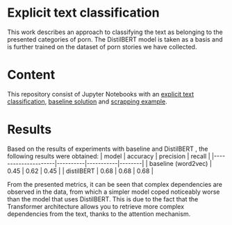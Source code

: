 # Explicit text classification

This work describes an approach to classifying the text as belonging to the presented categories of porn. The DistilBERT model is taken as a basis and is further trained on the dataset of porn stories we have collected.

# Content
This repository consist of Jupyter Notebooks with an [explicit text classification](literotica_classification.ipynb), [baseline solution](baseline.ipynb) and [scrapping example](literotica_anal_srapping.ipynb).

# Results
Based on the results of experiments with baseline and DistilBERT , the following results were obtained:
| model               | accuracy | precision | recall |
|---------------------|----------|-----------|--------|
| baseline (word2vec) | 0.45     | 0.62      | 0.45   |
| distilBERT          | 0.68     | 0.68      | 0.68   |


From the presented metrics, it can be seen that complex dependencies are observed in the data, from which a simpler model coped noticeably worse than the model that uses DistilBERT. This is due to the fact that the Transformer architecture allows you to retrieve more complex dependencies from the text, thanks to the attention mechanism.